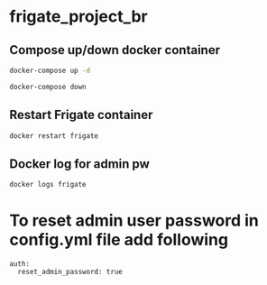 # frigate_project_br

## Compose up/down docker container
```bash
docker-compose up -d

docker-compose down
```

## Restart Frigate container
```bash
docker restart frigate
```

## Docker log for admin pw
```bash
docker logs frigate
```



# To reset admin user password in config.yml file add following
```config
auth:
  reset_admin_password: true
```
